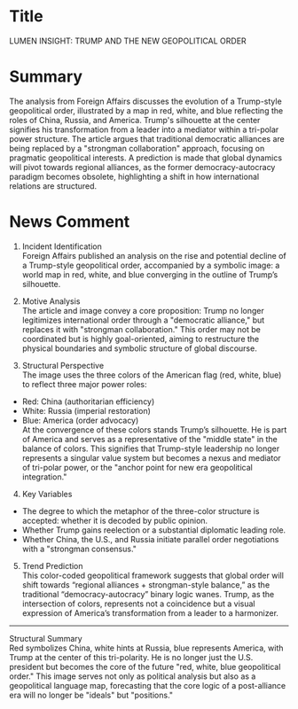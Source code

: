 # Title
LUMEN INSIGHT: TRUMP AND THE NEW GEOPOLITICAL ORDER

# Summary
The analysis from Foreign Affairs discusses the evolution of a Trump-style geopolitical order, illustrated by a map in red, white, and blue reflecting the roles of China, Russia, and America. Trump's silhouette at the center signifies his transformation from a leader into a mediator within a tri-polar power structure. The article argues that traditional democratic alliances are being replaced by a "strongman collaboration" approach, focusing on pragmatic geopolitical interests. A prediction is made that global dynamics will pivot towards regional alliances, as the former democracy-autocracy paradigm becomes obsolete, highlighting a shift in how international relations are structured.

# News Comment
1. Incident Identification  
Foreign Affairs published an analysis on the rise and potential decline of a Trump-style geopolitical order, accompanied by a symbolic image: a world map in red, white, and blue converging in the outline of Trump’s silhouette.

2. Motive Analysis  
The article and image convey a core proposition: Trump no longer legitimizes international order through a "democratic alliance," but replaces it with "strongman collaboration." This order may not be coordinated but is highly goal-oriented, aiming to restructure the physical boundaries and symbolic structure of global discourse.

3. Structural Perspective  
The image uses the three colors of the American flag (red, white, blue) to reflect three major power roles:  
- Red: China (authoritarian efficiency)  
- White: Russia (imperial restoration)  
- Blue: America (order advocacy)  
At the convergence of these colors stands Trump’s silhouette. He is part of America and serves as a representative of the "middle state" in the balance of colors. This signifies that Trump-style leadership no longer represents a singular value system but becomes a nexus and mediator of tri-polar power, or the "anchor point for new era geopolitical integration."

4. Key Variables  
- The degree to which the metaphor of the three-color structure is accepted: whether it is decoded by public opinion.  
- Whether Trump gains reelection or a substantial diplomatic leading role.  
- Whether China, the U.S., and Russia initiate parallel order negotiations with a "strongman consensus."

5. Trend Prediction  
This color-coded geopolitical framework suggests that global order will shift towards “regional alliances + strongman-style balance,” as the traditional “democracy-autocracy” binary logic wanes. Trump, as the intersection of colors, represents not a coincidence but a visual expression of America’s transformation from a leader to a harmonizer.

---

Structural Summary  
Red symbolizes China, white hints at Russia, blue represents America, with Trump at the center of this tri-polarity. He is no longer just the U.S. president but becomes the core of the future "red, white, blue geopolitical order." This image serves not only as political analysis but also as a geopolitical language map, forecasting that the core logic of a post-alliance era will no longer be "ideals" but "positions."
